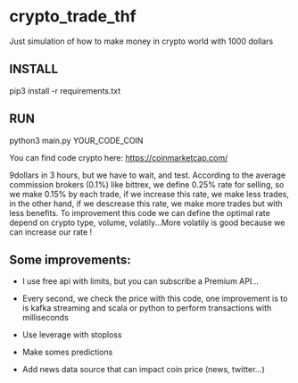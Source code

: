 # crypto_trade_thf
Just simulation of how to make money in crypto world with 1000 dollars


## INSTALL
pip3 install -r requirements.txt

## RUN
python3 main.py YOUR_CODE_COIN


You can find code crypto here: 
https://coinmarketcap.com/

9dollars in 3 hours, but we have to wait, and test. According to the average commission brokers (0.1%) like bittrex, we define 0.25% rate for selling, so we make 0.15% by each trade, if we increase this rate, we make less trades, in the other hand, if we descrease this rate, we make more trades but with less benefits.
To improvement this code we can define the optimal rate depend on crypto type, volume, volatily...More volatily is good because we can increase our rate !


## Some improvements: 

- I use free api with limits, but you can subscribe a Premium API...

- Every second, we check the price with this code, one improvement is to is kafka streaming and scala or python to perform transactions with milliseconds

- Use leverage with stoploss

- Make somes predictions

- Add news data source that can impact coin price (news, twitter...)
